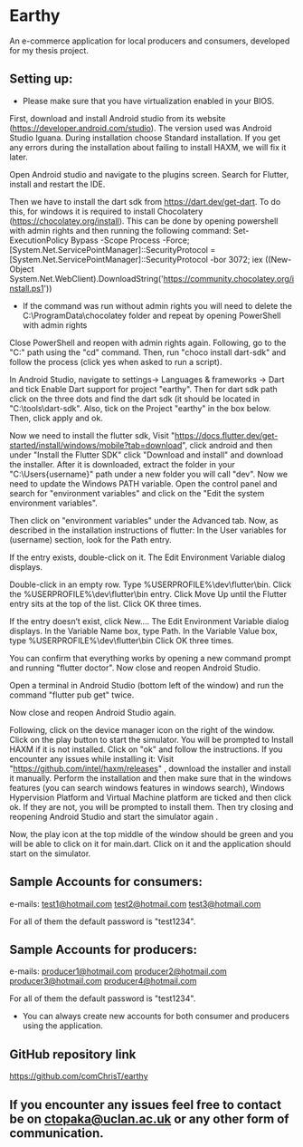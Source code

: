 # Earthy

An e-commerce application for local producers and consumers, developed for my thesis project.

## Setting up:
* Please make sure that you have virtualization enabled in your BIOS.

First, download and install Android studio from its website
(https://developer.android.com/studio). 
The version used was Android Studio Iguana. During installation choose Standard installation.
If you get any errors during the installation about failing to install HAXM, we will fix it later.

Open Android studio and navigate to the plugins screen. 
Search for Flutter, install and restart the IDE.

Then we have to install the dart sdk from https://dart.dev/get-dart.
To do this, for windows it is required to install Chocolatery (https://chocolatey.org/install). 
This can be done by opening powershell with admin rights and then running the following command:
Set-ExecutionPolicy Bypass -Scope Process -Force; [System.Net.ServicePointManager]::SecurityProtocol = [System.Net.ServicePointManager]::SecurityProtocol -bor 3072; iex ((New-Object System.Net.WebClient).DownloadString('https://community.chocolatey.org/install.ps1'))

* If the command was run without admin rights you will need to delete the C:\ProgramData\chocolatey folder and repeat by opening PowerShell with admin rights 

Close PowerShell and reopen with admin rights again. Following, go to the "C:\" path using the "cd" command.
Then, run "choco install dart-sdk" and follow the process (click yes when asked to run a script).

In Android Studio, navigate to settings-> Languages & frameworks -> Dart and tick Enable Dart support for project "earthy".
Then for dart sdk path click on the three dots and find the dart sdk (it should be located in "C:\tools\dart-sdk".
Also, tick on the Project "earthy" in the box below. Then, click apply and ok.

Now we need to install the flutter sdk, Visit "https://docs.flutter.dev/get-started/install/windows/mobile?tab=download",
click android and then under "Install the Flutter SDK" click "Download and install" and download the installer.
After it is downloaded, extract the folder in your "C:\Users\{username}" path under a new folder you will call "dev".
Now we need to update the Windows PATH variable. 
Open the control panel and search for "environment variables" and click on the "Edit the system environment variables".

Then click on "environment variables" under the Advanced tab. Now, as described in the installation instructions of flutter:
In the User variables for (username) section, look for the Path entry.

If the entry exists, double-click on it.
The Edit Environment Variable dialog displays.

Double-click in an empty row.
Type %USERPROFILE%\dev\flutter\bin.
Click the %USERPROFILE%\dev\flutter\bin entry.
Click Move Up until the Flutter entry sits at the top of the list.
Click OK three times.

If the entry doesn’t exist, click New….
The Edit Environment Variable dialog displays.
In the Variable Name box, type Path.
In the Variable Value box, type %USERPROFILE%\dev\flutter\bin
Click OK three times.

You can confirm that everything works by opening a new command prompt and running "flutter doctor".
Now close and reopen Android Studio.

Open a terminal in Android Studio (bottom left of the window) and run the command "flutter pub get" twice.

Now close and reopen Android Studio again.

Following, click on the device manager icon on the right of the window. Click on the play button to start the simulator.
You will be prompted to Install HAXM if it is not installed. Click on "ok" and follow the instructions.
If you encounter any issues while installing it:
Visit "https://github.com/intel/haxm/releases" , download the installer and install it manually.
Perform the installation and then make sure that in the windows features (you can search windows features in windows search),
Windows Hypervision Platform and Virtual Machine platform are ticked and then click ok. 
If they are not, you will be prompted to install them.
Then try closing and reopening Android Studio and start the simulator again .

Now, the play icon at the top middle of the window should be green and you will be able to click on it for main.dart. 
Click on it and the application should start on the simulator.

## Sample Accounts for consumers:
e-mails: 
    test1@hotmail.com
    test2@hotmail.com
    test3@hotmail.com

For all of them the default password is "test1234".

## Sample Accounts for producers:
e-mails:
    producer1@hotmail.com
    producer2@hotmail.com
    producer3@hotmail.com
    producer4@hotmail.com

For all of them the default password is "test1234".

* You can always create new accounts for both consumer and producers using the application.

## GitHub repository link
https://github.com/comChrisT/earthy

## If you encounter any issues feel free to contact be on ctopaka@uclan.ac.uk or any other form of communication.

